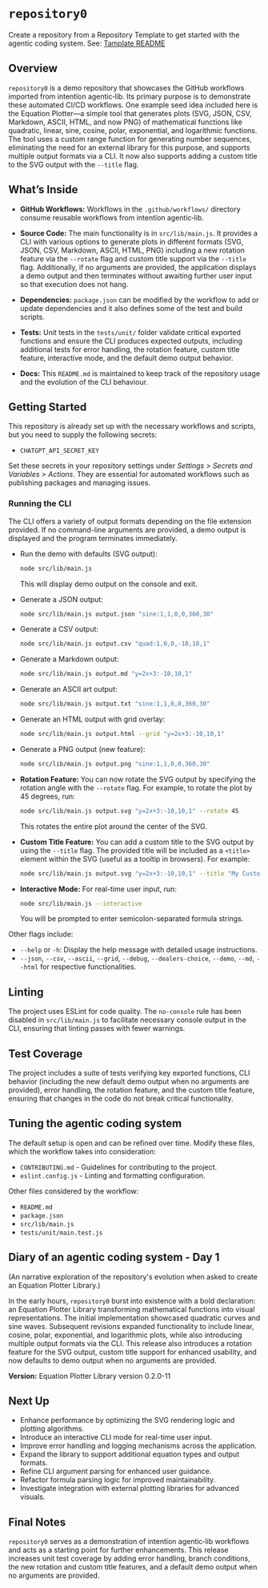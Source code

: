 # `repository0`

Create a repository from a Repository Template to get started with the agentic coding system. See: [Tamplate README](TEMPLATE-README.md)

## Overview
`repository0` is a demo repository that showcases the GitHub workflows imported from intentïon agentic‑lib. Its primary purpose is to demonstrate these automated CI/CD workflows. One example seed idea included here is the Equation Plotter—a simple tool that generates plots (SVG, JSON, CSV, Markdown, ASCII, HTML, and now PNG) of mathematical functions like quadratic, linear, sine, cosine, polar, exponential, and logarithmic functions. The tool uses a custom range function for generating number sequences, eliminating the need for an external library for this purpose, and supports multiple output formats via a CLI. It now also supports adding a custom title to the SVG output with the `--title` flag.

## What’s Inside

- **GitHub Workflows:**
  Workflows in the `.github/workflows/` directory consume reusable workflows from intentïon agentic‑lib.

- **Source Code:**
  The main functionality is in `src/lib/main.js`. It provides a CLI with various options to generate plots in different formats (SVG, JSON, CSV, Markdown, ASCII, HTML, PNG) including a new rotation feature via the `--rotate` flag and custom title support via the `--title` flag. Additionally, if no arguments are provided, the application displays a demo output and then terminates without awaiting further user input so that execution does not hang.

- **Dependencies:**
  `package.json` can be modified by the workflow to add or update dependencies and it also defines some of the test and build scripts.

- **Tests:**
  Unit tests in the `tests/unit/` folder validate critical exported functions and ensure the CLI produces expected outputs, including additional tests for error handling, the rotation feature, custom title feature, interactive mode, and the default demo output behavior.

- **Docs:**
  This `README.md` is maintained to keep track of the repository usage and the evolution of the CLI behaviour.

## Getting Started

This repository is already set up with the necessary workflows and scripts, but you need to supply the following secrets:
- `CHATGPT_API_SECRET_KEY`

Set these secrets in your repository settings under *Settings > Secrets and Variables > Actions*. They are essential for automated workflows such as publishing packages and managing issues.

### Running the CLI

The CLI offers a variety of output formats depending on the file extension provided. If no command-line arguments are provided, a demo output is displayed and the program terminates immediately.

- Run the demo with defaults (SVG output):
  ```bash
  node src/lib/main.js
  ```
  This will display demo output on the console and exit.

- Generate a JSON output:
  ```bash
  node src/lib/main.js output.json "sine:1,1,0,0,360,30"
  ```

- Generate a CSV output:
  ```bash
  node src/lib/main.js output.csv "quad:1,0,0,-10,10,1"
  ```

- Generate a Markdown output:
  ```bash
  node src/lib/main.js output.md "y=2x+3:-10,10,1"
  ```

- Generate an ASCII art output:
  ```bash
  node src/lib/main.js output.txt "sine:1,1,0,0,360,30"
  ```

- Generate an HTML output with grid overlay:
  ```bash
  node src/lib/main.js output.html --grid "y=2x+3:-10,10,1"
  ```

- Generate a PNG output (new feature):
  ```bash
  node src/lib/main.js output.png "sine:1,1,0,0,360,30"
  ```

- **Rotation Feature:**
  You can now rotate the SVG output by specifying the rotation angle with the `--rotate` flag. For example, to rotate the plot by 45 degrees, run:
  ```bash
  node src/lib/main.js output.svg "y=2x+3:-10,10,1" --rotate 45
  ```
  This rotates the entire plot around the center of the SVG.

- **Custom Title Feature:**
  You can add a custom title to the SVG output by using the `--title` flag. The provided title will be included as a `<title>` element within the SVG (useful as a tooltip in browsers). For example:
  ```bash
  node src/lib/main.js output.svg "y=2x+3:-10,10,1" --title "My Custom Plot Title"
  ```

- **Interactive Mode:**
  For real-time user input, run:
  ```bash
  node src/lib/main.js --interactive
  ```
  You will be prompted to enter semicolon-separated formula strings.

Other flags include:

- `--help` or `-h`: Display the help message with detailed usage instructions.
- `--json`, `--csv`, `--ascii`, `--grid`, `--debug`, `--dealers-choice`, `--demo`, `--md`, `--html` for respective functionalities.

## Linting
The project uses ESLint for code quality. The `no-console` rule has been disabled in `src/lib/main.js` to facilitate necessary console output in the CLI, ensuring that linting passes with fewer warnings.

## Test Coverage
The project includes a suite of tests verifying key exported functions, CLI behavior (including the new default demo output when no arguments are provided), error handling, the rotation feature, and the custom title feature, ensuring that changes in the code do not break critical functionality.

## Tuning the agentic coding system

The default setup is open and can be refined over time. Modify these files, which the workflow takes into consideration:
- `CONTRIBUTING.md` - Guidelines for contributing to the project.
- `eslint.config.js` - Linting and formatting configuration.

Other files considered by the workflow:
- `README.md`
- `package.json`
- `src/lib/main.js`
- `tests/unit/main.test.js`

## Diary of an agentic coding system - Day 1
(An narrative exploration of the repository's evolution when asked to create an Equation Plotter Library.)

In the early hours, `repository0` burst into existence with a bold declaration: an Equation Plotter Library transforming mathematical functions into visual representations. The initial implementation showcased quadratic curves and sine waves. Subsequent revisions expanded functionality to include linear, cosine, polar, exponential, and logarithmic plots, while also introducing multiple output formats via the CLI. This release also introduces a rotation feature for the SVG output, custom title support for enhanced usability, and now defaults to demo output when no arguments are provided.

**Version:** Equation Plotter Library version 0.2.0-11

## Next Up
- Enhance performance by optimizing the SVG rendering logic and plotting algorithms.
- Introduce an interactive CLI mode for real-time user input.
- Improve error handling and logging mechanisms across the application.
- Expand the library to support additional equation types and output formats.
- Refine CLI argument parsing for enhanced user guidance.
- Refactor formula parsing logic for improved maintainability.
- Investigate integration with external plotting libraries for advanced visuals.

## Final Notes
`repository0` serves as a demonstration of intentïon agentic‑lib workflows and acts as a starting point for further enhancements. This release increases unit test coverage by adding error handling, branch conditions, the new rotation and custom title features, and a default demo output when no arguments are provided.

